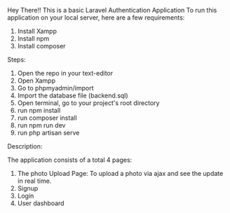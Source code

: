 Hey There!!
This is a basic Laravel Authentication Application
To run this application on your local server, here are a few requirements:

1. Install Xampp
2. Install npm
3. Install composer


Steps:
1. Open the repo in your text-editor
2. Open Xampp
3. Go to phpmyadmin/import
4. Import the database file (backend.sql)
5. Open terminal, go to your project's root directory
6. run npm install
7. run composer install
8. run npm run dev
9. run php artisan serve


Description:

The application consists of a total 4 pages:
1. The photo Upload Page: To upload a photo via ajax and see the update in real time.
2. Signup
3. Login
4. User dashboard

